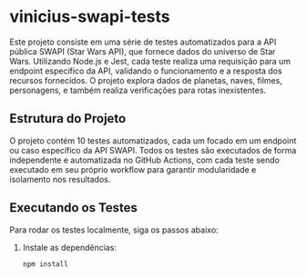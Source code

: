 # vinicius-swapi-tests

Este projeto consiste em uma série de testes automatizados para a API pública SWAPI (Star Wars API), que fornece dados do universo de Star Wars. Utilizando Node.js e Jest, cada teste realiza uma requisição para um endpoint específico da API, validando o funcionamento e a resposta dos recursos fornecidos. O projeto explora dados de planetas, naves, filmes, personagens, e também realiza verificações para rotas inexistentes.

## Estrutura do Projeto

O projeto contém 10 testes automatizados, cada um focado em um endpoint ou caso específico da API SWAPI. Todos os testes são executados de forma independente e automatizada no GitHub Actions, com cada teste sendo executado em seu próprio workflow para garantir modularidade e isolamento nos resultados.

## Executando os Testes

Para rodar os testes localmente, siga os passos abaixo:

1. Instale as dependências:
   ```bash
   npm install
